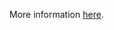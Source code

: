More information [here](https://docs.prismacloud.io/en/enterprise-edition/policy-reference/azure-policies/azure-general-policies/azr-general-188).
